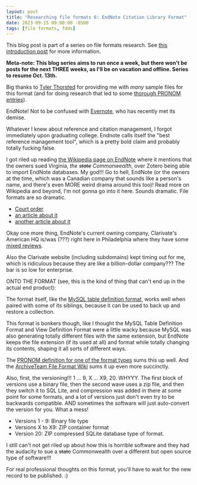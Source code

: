 ```yaml
---
layout: post
title: "Researching file formats 6: EndNote Citation Library Format"
date: 2023-09-15 09:00:00 -0500
tags: [file formats, fdds]
---
```


This blog post is part of a series on file formats research. See [this introduction post](https://bits.ashleyblewer.com/blog/2023/08/04/researching-file-formats-library-of-congress-sustainability-of-digital-formats/) for more information.

**Meta-note: This blog series aims to run once a week, but there won't be posts for the next THREE weeks, as I'll be on vacation and offline. Series to resume Oct. 13th.**

Big thanks to [Tyler Thorsted](https://preservation.tylerthorsted.com/) for providing me with _many_ sample files for this format (and for doing research that led to some [thorough PRONOM entries](https://www.nationalarchives.gov.uk/PRONOM/fmt/325)).

EndNote! Not to be confused with [Evernote](https://arstechnica.com/gadgets/2023/07/evernote-the-memory-app-people-forgot-about-lays-off-entire-us-staff/), who has recently met its demise. 

Whatever I knew about reference and citation management, I forgot immediately upon graduating college. Endnote calls itself the "best reference management tool", which is a pretty bold claim and probably totally fucking false.

I got riled up reading [the Wikipedia page on EndNote](https://en.wikipedia.org/wiki/EndNote) where it mentions that the owners sued Virginia, *the ~~state~~ Commonwealth*, over Zotero being able to import EndNote databases. My god!!! Go to hell, EndNote (or the owners at the time, which was a Canadian company that sounds like a person's name, and there's even MORE weird drama around this too)! Read more on Wikipedia and beyond, I'm not gonna go into it here. Sounds dramatic. File formats are so dramatic.

- [Court order](https://web.archive.org/web/20090124084642/https://www.courthousenews.com/2008/09/17/ReutersvVirginia.pdf)
- [an article about it]([https://libraries.mit.edu/news/endnote-zotero/1207/](https://libraries.mit.edu/news/endnote-zotero/1207/))
- [another article about it](https://arstechnica.com/information-technology/2009/06/thomson-reuters-suit-against-zotero-software-dismissed/)

Okay one more thing, EndNote's current owning company, Clarivate's American HQ is/was (???) right here in Philadelphia where they have some [mixed reviews](https://www.glassdoor.com/Reviews/Clarivate-Philadelphia-Reviews-EI_IE1556432.0,9_IL.10,22_IM676.htm?filter.iso3Language=eng).

Also the Clarivate website (including subdomains) kept timing out for me, which is ridiculous because they are like a billion-dollar company??? The bar is so low for enterprise.

ONTO THE FORMAT (see, this is the kind of thing that can't end up in the actual end product):

The format itself, like the [MySQL table definition format](https://bits.ashleyblewer.com/blog/2023/08/11/researching-file-formats-2-mysql-table-definition-format/), works well when paired with some of its siblings, because it can be used to back up and restore a collection.

This format is bonkers though, like I thought the MySQL Table Definition Format and View Definition Format were a little wacky because MySQL was also generating totally different files with the same extension, but EndNote keeps the file extension (if its used at all) and format while totally changing its contents, shaping it all sorts of different ways.

The [PRONOM definition for one of the format types](https://www.nationalarchives.gov.uk/PRONOM/fmt/325) sums this up well. And the [ArchiveTeam File Format Wiki](http://fileformats.archiveteam.org/wiki/EndNote_Library) sums it up even more succinctly.

Also, first, the versioning!!! 1 ... 9, X ... X9, 20. WHYYY. The first block of versions use a binary file, then the second wave uses a zip file, and then they switch it to SQL Lite, and compression was added in there at some point for some formats, and a lot of versions just don't even try to be backwards compatible. AND sometimes the software will just auto-convert the version for you. What a mess!

- Versions 1 - 9: Binary file type
- Versions X to X9: ZIP container format
- Version 20: ZIP compressed SQLite database type of format. 


I still can't not get riled up about how this is horrible software and they had the audacity to sue a ~~state~~ Commonwealth over a different but open source type of software!!!

For real professional thoughts on this format, you'll have to wait for the new record to be published. :)











